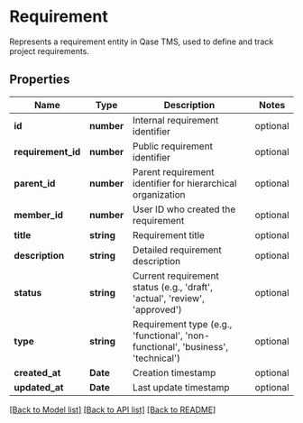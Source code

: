 # Requirement

Represents a requirement entity in Qase TMS, used to define and track project requirements.

## Properties

Name | Type | Description | Notes
------------ | ------------- | ------------- | -------------
**id** | **number** | Internal requirement identifier | optional
**requirement_id** | **number** | Public requirement identifier | optional
**parent_id** | **number** | Parent requirement identifier for hierarchical organization | optional
**member_id** | **number** | User ID who created the requirement | optional
**title** | **string** | Requirement title | optional
**description** | **string** | Detailed requirement description | optional
**status** | **string** | Current requirement status (e.g., 'draft', 'actual', 'review', 'approved') | optional
**type** | **string** | Requirement type (e.g., 'functional', 'non-functional', 'business', 'technical') | optional
**created_at** | **Date** | Creation timestamp | optional
**updated_at** | **Date** | Last update timestamp | optional

[[Back to Model list]](../README.md#documentation-for-models) [[Back to API list]](../README.md#documentation-for-api-endpoints) [[Back to README]](../README.md)
